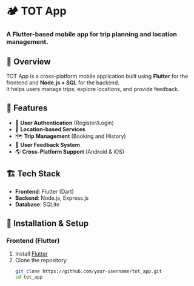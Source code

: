 # 🏕️ TOT App

### A Flutter-based mobile app for trip planning and location management.

## 📌 Overview
TOT App is a cross-platform mobile application built using **Flutter** for the frontend and **Node.js + SQL** for the backend.  
It helps users manage trips, explore locations, and provide feedback.

## 🚀 Features
- 🔐 **User Authentication** (Register/Login)
- 📍 **Location-based Services**
- 🗺️ **Trip Management** (Booking and History)
- 📝 **User Feedback System**
- 🌎 **Cross-Platform Support** (Android & iOS)

## 🏗️ Tech Stack
- **Frontend**: Flutter (Dart)
- **Backend**: Node.js, Express.js
- **Database**: SQLite

## 🔧 Installation & Setup

### **Frontend (Flutter)**
1. Install [Flutter](https://flutter.dev/)
2. Clone the repository:
   ```sh
   git clone https://github.com/your-username/tot_app.git
   cd tot_app

